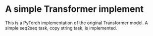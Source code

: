 # A simple Transformer implement

This is a PyTorch implementation of the original Transformer model. A simple seq2seq task, copy string task, is implemented.
